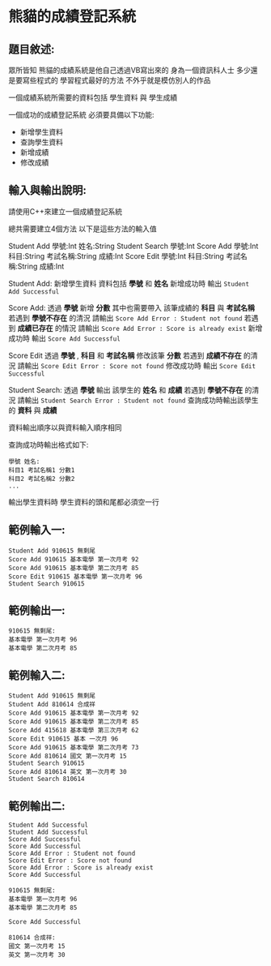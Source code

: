 # 熊貓的成績登記系統

## 題目敘述:

眾所皆知
熊貓的成績系統是他自己透過VB寫出來的
身為一個資訊科人士
多少還是要寫些程式的
學習程式最好的方法
不外乎就是模仿別人的作品

一個成績系統所需要的資料包括
學生資料 與 學生成績

一個成功的成績登記系統
必須要具備以下功能:
- 新增學生資料
- 查詢學生資料
- 新增成績
- 修改成績

## 輸入與輸出說明:

請使用C++來建立一個成績登記系統

總共需要建立4個方法
以下是這些方法的輸入值

Student Add 學號:Int 姓名:String
Student Search 學號:Int
Score Add 學號:Int 科目:String 考試名稱:String 成績:Int
Score Edit 學號:Int 科目:String 考試名稱:String 成績:Int

Student Add:
  新增學生資料 資料包括 **學號** 和 **姓名**
  新增成功時 輸出 `Student Add Successful`
  
Score Add:
  透過 **學號** 新增 **分數** 其中也需要帶入 該筆成績的 **科目** 與 **考試名稱**
  若遇到 **學號不存在** 的清況 請輸出 `Score Add Error : Student not found`
  若遇到 **成績已存在** 的情況 請輸出 `Score Add Error : Score is already exist`
  新增成功時 輸出 `Score Add Successful`

Score Edit
  透過 **學號** , **科目** 和 **考試名稱** 修改該筆 **分數**
  若遇到 **成績不存在** 的清況 請輸出 `Score Edit Error : Score not found`
  修改成功時 輸出 `Score Edit Successful`
  
Student Search:
  透過 **學號** 輸出 該學生的 **姓名** 和 **成績**
  若遇到 **學號不存在** 的清況 請輸出 `Student Search Error : Student not found`
  查詢成功時輸出該學生的 **資料** 與 **成績**
  
  資料輸出順序以與資料輸入順序相同
  
  查詢成功時輸出格式如下:
  ```
  學號 姓名:
  科目1 考試名稱1 分數1
  科目2 考試名稱2 分數2
  ...
  ```
  輸出學生資料時 學生資料的頭和尾都必須空一行
  
  
## 範例輸入一:

```
Student Add 910615 無剩尾
Score Add 910615 基本電學 第一次月考 92
Score Add 910615 基本電學 第二次月考 85
Score Edit 910615 基本電學 第一次月考 96
Student Search 910615
```

## 範例輸出一:

```
910615 無剩尾:
基本電學 第一次月考 96
基本電學 第二次月考 85
```

## 範例輸入二:

```
Student Add 910615 無剩尾
Student Add 810614 合成祥
Score Add 910615 基本電學 第一次月考 92
Score Add 910615 基本電學 第二次月考 85
Score Add 415618 基本電學 第三次月考 62
Score Edit 910615 基本 一次月 96
Score Add 910615 基本電學 第二次月考 73
Score Add 810614 國文 第一次月考 15
Student Search 910615
Score Add 810614 英文 第一次月考 30
Student Search 810614
```

## 範例輸出二:

```
Student Add Successful
Student Add Successful
Score Add Successful
Score Add Successful
Score Add Error : Student not found
Score Edit Error : Score not found
Score Add Error : Score is already exist
Score Add Successful

910615 無剩尾:
基本電學 第一次月考 96
基本電學 第二次月考 85

Score Add Successful

810614 合成祥:
國文 第一次月考 15
英文 第一次月考 30

```





